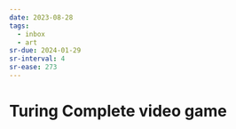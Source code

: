 ```yaml
---
date: 2023-08-28
tags:
  - inbox
  - art
sr-due: 2024-01-29
sr-interval: 4
sr-ease: 273
---
```

# Turing Complete video game


